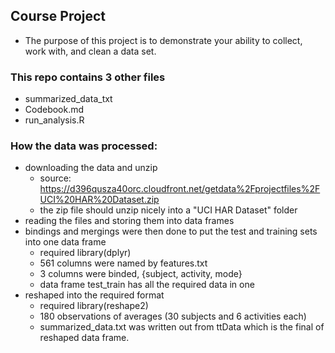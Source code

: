 ## Course Project
* The purpose of this project is to demonstrate your ability to collect, work with, and clean a data set.

### This repo contains 3 other files
* summarized_data_txt
* Codebook.md
* run_analysis.R

### How the data was processed:
* downloading the data and unzip 	
	* source: https://d396qusza40orc.cloudfront.net/getdata%2Fprojectfiles%2FUCI%20HAR%20Dataset.zip
	* the zip file should unzip nicely into a "UCI HAR Dataset" folder
* reading the files and storing them into data frames
* bindings and mergings were then done to put the test and training sets into one data frame	
	* required library(dplyr)
	* 561 columns were named by features.txt
	* 3 columns were binded, {subject, activity, mode}
	* data frame test_train has all the required data in one
* reshaped into the required format
	* required library(reshape2)
	* 180 observations of averages (30 subjects and 6 activities each)
	* summarized_data.txt was written out from ttData which is the final of reshaped data frame.
